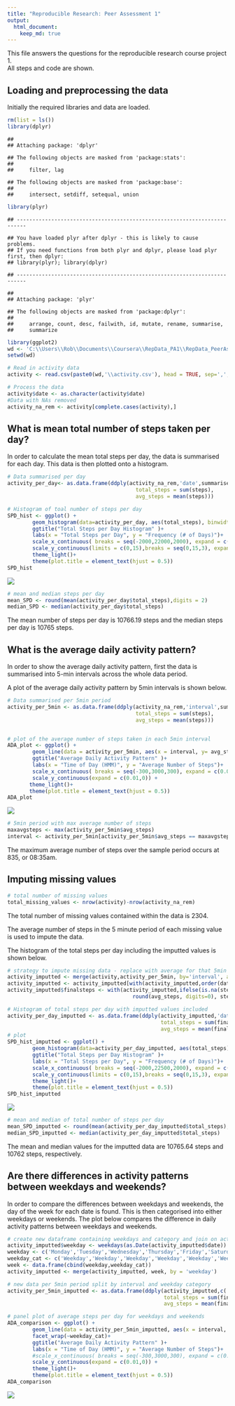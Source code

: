 ```yaml
---
title: "Reproducible Research: Peer Assessment 1"
output: 
  html_document:
    keep_md: true
---
```


This file answers the questions for the reproducible research course project 1.  
All steps and code are shown.


## Loading and preprocessing the data

Initially the required libraries and data are loaded. 


```r
rm(list = ls())
library(dplyr)
```

```
## 
## Attaching package: 'dplyr'
```

```
## The following objects are masked from 'package:stats':
## 
##     filter, lag
```

```
## The following objects are masked from 'package:base':
## 
##     intersect, setdiff, setequal, union
```

```r
library(plyr)
```

```
## -------------------------------------------------------------------------
```

```
## You have loaded plyr after dplyr - this is likely to cause problems.
## If you need functions from both plyr and dplyr, please load plyr first, then dplyr:
## library(plyr); library(dplyr)
```

```
## -------------------------------------------------------------------------
```

```
## 
## Attaching package: 'plyr'
```

```
## The following objects are masked from 'package:dplyr':
## 
##     arrange, count, desc, failwith, id, mutate, rename, summarise,
##     summarize
```

```r
library(ggplot2)
wd <- 'C:\\Users\\Rob\\Documents\\Coursera\\RepData_PA1\\RepData_PeerAssessment1'
setwd(wd)

# Read in activity data
activity <- read.csv(paste0(wd,'\\activity.csv'), head = TRUE, sep=',',  na.strings = 'NA')

# Process the data
activity$date <- as.character(activity$date)
#Data with NAs removed
activity_na_rem <- activity[complete.cases(activity),] 
```

## What is mean total number of steps taken per day?

In order to calculate the mean total steps per day, the data is summarised for each day. This data is
then plotted onto a histogram. 


```r
# Data summarised per day
activity_per_day<- as.data.frame(ddply(activity_na_rem,'date',summarise,
                                         total_steps = sum(steps),
                                         avg_steps = mean(steps)))

# Histogram of toal number of steps per day
SPD_hist <- ggplot() +
        geom_histogram(data=activity_per_day, aes(total_steps), binwidth = 1000, col = "black")+
        ggtitle("Total Steps per Day Histogram" )+
        labs(x = "Total Steps per Day", y = "Frequency (# of Days)")+
        scale_x_continuous( breaks = seq(-2000,22000,2000), expand = c(0.01,0) )+
        scale_y_continuous(limits = c(0,15),breaks = seq(0,15,3), expand = c(0.01,0))+
        theme_light()+
        theme(plot.title = element_text(hjust = 0.5))
SPD_hist
```

![](PA1_template_files/figure-html/unnamed-chunk-2-1.png)<!-- -->

```r
# mean and median steps per day
mean_SPD <- round(mean(activity_per_day$total_steps),digits = 2)
median_SPD <- median(activity_per_day$total_steps)
```
The mean number of steps per day is 10766.19 steps and the median steps per day
is 10765 steps.  

## What is the average daily activity pattern?

In order to show the average daily activity pattern, first the data is summarised into 5-min intervals across the whole data period.  

A plot of the average daily activity pattern by 5min intervals is shown below.  


```r
# Data summarised per 5min period
activity_per_5min <- as.data.frame(ddply(activity_na_rem,'interval',summarise,
                                         total_steps = sum(steps),
                                         avg_steps = mean(steps)))


# plot of the average number of steps taken in each 5min interval
ADA_plot <- ggplot() +
        geom_line(data = activity_per_5min, aes(x = interval, y= avg_steps), size = 1.0 )+
        ggtitle("Average Daily Activity Pattern" )+
        labs(x = "Time of Day (HMM)", y = "Average Number of Steps")+
        scale_x_continuous( breaks = seq(-300,3000,300), expand = c(0.01,0) )+
        scale_y_continuous(expand = c(0.01,0)) +
       theme_light()+
       theme(plot.title = element_text(hjust = 0.5))
ADA_plot
```

![](PA1_template_files/figure-html/unnamed-chunk-3-1.png)<!-- -->

```r
# 5min period with max average number of steps
maxavgsteps <- max(activity_per_5min$avg_steps)
interval <- activity_per_5min[activity_per_5min$avg_steps == maxavgsteps,'interval']
```

The maximum average number of steps over the sample period occurs at 835, or 08:35am.  

## Imputing missing values



```r
# total number of missing values
total_missing_values <- nrow(activity)-nrow(activity_na_rem)
```
The total number of missing values contained within the data is 2304.  

The average number of steps in the 5 minute period of each missing value is used to impute the data. 

The histogram of the total steps per day including the imputted values is shown below.


```r
# strategy to impute missing data - replace with average for that 5min period
activity_imputted <- merge(activity,activity_per_5min, by='interval', all.x = TRUE)
activity_imputted <- activity_imputted[with(activity_imputted,order(date,interval)), ]
activity_imputted$finalsteps <- with(activity_imputted,ifelse(is.na(steps) == TRUE, 
                                        round(avg_steps, digits=0), steps))

# Histogram of total steps per day with imputted values included
activity_per_day_imputted <- as.data.frame(ddply(activity_imputted,'date',summarise,
                                                 total_steps = sum(finalsteps),
                                                 avg_steps = mean(finalsteps)))
# plot
SPD_hist_imputted <- ggplot() +
        geom_histogram(data=activity_per_day_imputted, aes(total_steps), binwidth = 1000, col = "black")+
        ggtitle("Total Steps per Day Histogram" )+
        labs(x = "Total Steps per Day", y = "Frequency (# of Days)")+
        scale_x_continuous( breaks = seq(-2000,22500,2000), expand = c(0.01,0) )+
        scale_y_continuous(limits = c(0,15),breaks = seq(0,15,3), expand = c(0.01,0))+
        theme_light()+
        theme(plot.title = element_text(hjust = 0.5))
SPD_hist_imputted
```

![](PA1_template_files/figure-html/unnamed-chunk-5-1.png)<!-- -->

```r
# mean and median of total number of steps per day
mean_SPD_imputted <- round(mean(activity_per_day_imputted$total_steps), digits = 2)
median_SPD_imputted <- median(activity_per_day_imputted$total_steps)
```

The mean and median values for the imputted data are 10765.64 steps and 10762 steps, respectively. 


## Are there differences in activity patterns between weekdays and weekends?

In order to compare the differences between weekdays and weekends, the day of the week for each date is found. This is then categorised into either weekdays or weekends. The plot below compares the difference in daily activity patterns between weekdays and weekends. 

```r
# create new dataframe containing weekdays and category and join on activity data
activity_imputted$weekday <- weekdays(as.Date(activity_imputted$date))
weekday <- c('Monday','Tuesday','Wednesday','Thursday','Friday','Saturday','Sunday')
weekday_cat <- c('Weekday','Weekday','Weekday','Weekday','Weekday','Weekend','Weekend')
week <- data.frame(cbind(weekday,weekday_cat))
activity_imputted <- merge(activity_imputted, week, by = 'weekday')

# new data per 5min period split by interval and weekday category
activity_per_5min_imputted <- as.data.frame(ddply(activity_imputted,c('interval','weekday_cat'),summarise,
                                                  total_steps = sum(finalsteps),
                                                  avg_steps = mean(finalsteps)))

# panel plot of average steps per day for weekdays and weekends
ADA_comparison <- ggplot() +
        geom_line(data = activity_per_5min_imputted, aes(x = interval, y= avg_steps), size = 1.0 )+
        facet_wrap(~weekday_cat)+
        ggtitle("Average Daily Activity Pattern" )+
        labs(x = "Time of Day (HMM)", y = "Average Number of Steps")+
        #scale_x_continuous( breaks = seq(-300,3000,300), expand = c(0.01,0) )+
        scale_y_continuous(expand = c(0.01,0)) +
        theme_light()+
        theme(plot.title = element_text(hjust = 0.5))
ADA_comparison
```

![](PA1_template_files/figure-html/unnamed-chunk-6-1.png)<!-- -->

